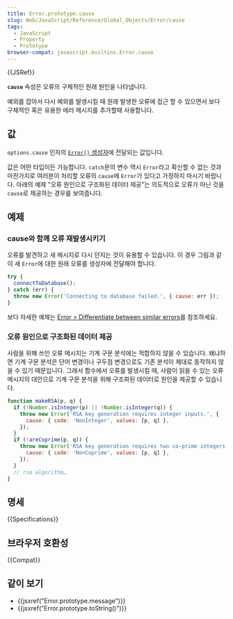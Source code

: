 ```yaml
---
title: Error.prototype.cause
slug: Web/JavaScript/Reference/Global_Objects/Error/cause
tags:
  - JavaScript
  - Property
  - Prototype
browser-compat: javascript.builtins.Error.cause
---
```


{{JSRef}}

**`cause`** 속성은 오류의 구체적인 원래 원인을 나타냅니다.

예외를 잡아서 다시 예외를 발생시킬 때 원래 발생한 오류에 접근 할 수 있으면서 보다 구체적인 혹은 유용한 에러 메시지를 추가할때 사용합니다.

## 값

`options.cause` 인자의 [`Error()` 생성자](/ko/docs/Web/JavaScript/Reference/Global_Objects/Error/Error)에 전달되는 값입니다.

값은 어떤 타입이든 가능합니다. `catch`문의 변수 역시 `Error`라고 확신할 수 없는 것과 마찬가지로 여러분이 처리할 오류의 `cause`에 `Error`가 있다고 가정하지 마시기 바랍니다. 아래의 예제 "오류 원인으로 구조화된 데이터 제공"는 의도적으로 오류가 아닌 것을 `cause`로 제공하는 경우를 보여줍니다.

## 예제

### cause와 함께 오류 재발생시키기

오류를 발견하고 새 메시지로 다시 던지는 것이 유용할 수 있습니다. 이 경우 그림과 같이 새 `Error`에 대한 원래 오류를 생성자에 전달해야 합니다.

```js
try {
  connectToDatabase();
} catch (err) {
  throw new Error('Connecting to database failed.', { cause: err });
}
```

보다 자세한 예제는 [Error > Differentiate between similar errors](/ko/docs/Web/JavaScript/Reference/Global_Objects/Error#differentiate_between_similar_errors)를 참조하세요.

### 오류 원인으로 구조화된 데이터 제공

사람을 위해 쓰인 오류 메시지는 기계 구문 분석에는 적합하지 않을 수 있습니다. 왜냐하면 기계 구문 분석은 단어 변경이나 구두점 변경으로도 기존 분석이 제대로 동작하지 않을 수 있기 때문입니다. 그래서 함수에서 오류를 발생시킬 때, 사람이 읽을 수 있는 오류 메시지의 대안으로 기계 구문 분석을 위해 구조화된 데이터로 원인을 제공할 수 있습니다.


```js
function makeRSA(p, q) {
  if (!Number.isInteger(p) || !Number.isInteger(q)) {
    throw new Error('RSA key generation requires integer inputs.', {
      cause: { code: 'NonInteger', values: [p, q] },
    });
  }
  if (!areCoprime(p, q)) {
    throw new Error('RSA key generation requires two co-prime integers.', {
      cause: { code: 'NonCoprime', values: [p, q] },
    });
  }
  // rsa algorithm…
}
```

## 명세

{{Specifications}}

## 브라우저 호환성

{{Compat}}

## 같이 보기

- {{jsxref("Error.prototype.message")}}
- {{jsxref("Error.prototype.toString()")}}
